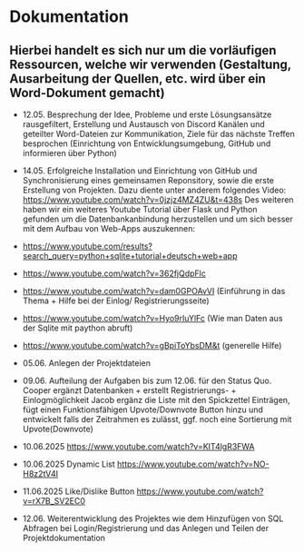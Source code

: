 # Dokumentation

## Hierbei handelt es sich nur um die vorläufigen Ressourcen, welche wir verwenden (Gestaltung, Ausarbeitung der Quellen, etc. wird über ein Word-Dokument gemacht)
- 12.05. Besprechung der Idee, Probleme und erste Lösungsansätze rausgefiltert, Erstellung und Austausch von Discord Kanälen und geteilter Word-Dateien zur Kommunikation, Ziele für das nächste Treffen besprochen (Einrichtung von Entwicklungsumgebung, GitHub und informieren über Python)

- 14.05. Erfolgreiche Installation und Einrichtung von GitHub und Synchronisierung eines gemeinsamen Reponsitory, sowie die erste Erstellung von Projekten. Dazu diente unter anderem folgendes Video: https://www.youtube.com/watch?v=0jzjz4MZ4ZU&t=438s
Des weiteren haben wir ein weiteres Youtube Tutorial über Flask und Python gefunden um die Datenbankanbindung herzustellen und um sich besser mit dem Aufbau von Web-Apps auszukennen:
-   https://www.youtube.com/results?search_query=python+sqlite+tutorial+deutsch+web+app
-   https://www.youtube.com/watch?v=362fjQdpFlc
-   https://www.youtube.com/watch?v=dam0GPOAvVI (Einführung in das Thema + Hilfe bei der Einlog/ Registrierungsseite)
-   https://www.youtube.com/watch?v=Hyo9rIuYlFc (Wie man Daten aus der Sqlite mit paython abruft)
-   https://www.youtube.com/watch?v=gBpiToYbsDM&t (generelle Hilfe)


- 05.06. Anlegen der Projektdateien 
- 09.06. Aufteilung der Aufgaben bis zum 12.06. für den Status Quo. Cooper ergänzt Datenbanken + erstellt Registrierungs- + Einlogmöglichkeit 
Jacob ergänz die Liste mit den Spickzettel Einträgen, fügt einen Funktionsfähigen Upvote/Downvote Button hinzu und entwickelt falls der Zeitrahmen es zulässt, ggf. noch eine Sortierung mit Upvote(Downvote)
- 10.06.2025 https://www.youtube.com/watch?v=KIT4lgR3FWA 
- 10.06.2025 Dynamic List https://www.youtube.com/watch?v=NO-H8z2tV4I
- 11.06.2025 Like/Dislike Button https://www.youtube.com/watch?v=rX7B_SV2EC0
- 12.06. Weiterentwicklung des Projektes wie dem Hinzufügen von SQL Abfragen bei Login/Registrierung und das Anlegen und Teilen der Projektdokumentation
